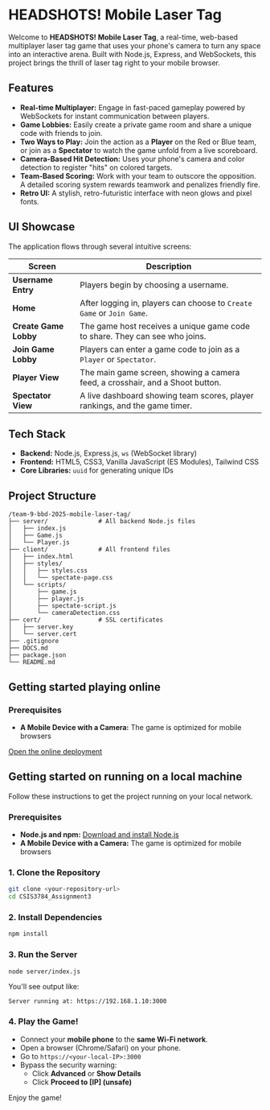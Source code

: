 # HEADSHOTS! Mobile Laser Tag

Welcome to **HEADSHOTS! Mobile Laser Tag**, a real-time, web-based multiplayer laser tag game that uses your phone's camera to turn any space into an interactive arena. Built with Node.js, Express, and WebSockets, this project brings the thrill of laser tag right to your mobile browser.

## Features

- **Real-time Multiplayer:** Engage in fast-paced gameplay powered by WebSockets for instant communication between players.
- **Game Lobbies:** Easily create a private game room and share a unique code with friends to join.
- **Two Ways to Play:** Join the action as a **Player** on the Red or Blue team, or join as a **Spectator** to watch the game unfold from a live scoreboard.
- **Camera-Based Hit Detection:** Uses your phone's camera and color detection to register "hits" on colored targets.
- **Team-Based Scoring:** Work with your team to outscore the opposition. A detailed scoring system rewards teamwork and penalizes friendly fire.
- **Retro UI:** A stylish, retro-futuristic interface with neon glows and pixel fonts.

## UI Showcase

The application flows through several intuitive screens:

| Screen                | Description                                                                 |
| ---------------------|-----------------------------------------------------------------------------|
| **Username Entry**    | Players begin by choosing a username.                                       |
| **Home**              | After logging in, players can choose to `Create Game` or `Join Game`.       |
| **Create Game Lobby** | The game host receives a unique game code to share. They can see who joins. |
| **Join Game Lobby**   | Players can enter a game code to join as a `Player` or `Spectator`.         |
| **Player View**       | The main game screen, showing a camera feed, a crosshair, and a Shoot button. |
| **Spectator View**    | A live dashboard showing team scores, player rankings, and the game timer.  |

## Tech Stack

- **Backend:** Node.js, Express.js, `ws` (WebSocket library)
- **Frontend:** HTML5, CSS3, Vanilla JavaScript (ES Modules), Tailwind CSS
- **Core Libraries:** `uuid` for generating unique IDs

## Project Structure

```
/team-9-bbd-2025-mobile-laser-tag/
├── server/              # All backend Node.js files
│   ├── index.js
│   ├── Game.js
│   └── Player.js
├── client/              # All frontend files
│   ├── index.html
│   ├── styles/
│   │   ├── styles.css
│   │   └── spectate-page.css
│   └── scripts/
│       ├── game.js
│       ├── player.js
│       ├── spectate-script.js
│       └── cameraDetection.css
├── cert/                # SSL certificates
│   ├── server.key               
│   └── server.cert
├── .gitignore
├── DOCS.md
├── package.json
└── README.md
```

## Getting started playing online
### Prerequisites

- **A Mobile Device with a Camera:** The game is optimized for mobile browsers

[Open the online deployment](https://csis3784-Assignment3.onrender.com)


## Getting started on running on a local machine 

Follow these instructions to get the project running on your local network.

### Prerequisites

- **Node.js and npm:** [Download and install Node.js](https://nodejs.org/en/)
- **A Mobile Device with a Camera:** The game is optimized for mobile browsers

### 1. Clone the Repository

```bash
git clone <your-repository-url>
cd CSIS3784_Assignment3
```

### 2. Install Dependencies

```bash
npm install
```

### 3. Run the Server

```bash
node server/index.js
```

You'll see output like:

```
Server running at: https://192.168.1.10:3000
```

### 4. Play the Game!

- Connect your **mobile phone** to the **same Wi-Fi network**.
- Open a browser (Chrome/Safari) on your phone.
- Go to `https://<your-local-IP>:3000`
- Bypass the security warning:
  - Click **Advanced** or **Show Details**
  - Click **Proceed to [IP] (unsafe)**

Enjoy the game!
